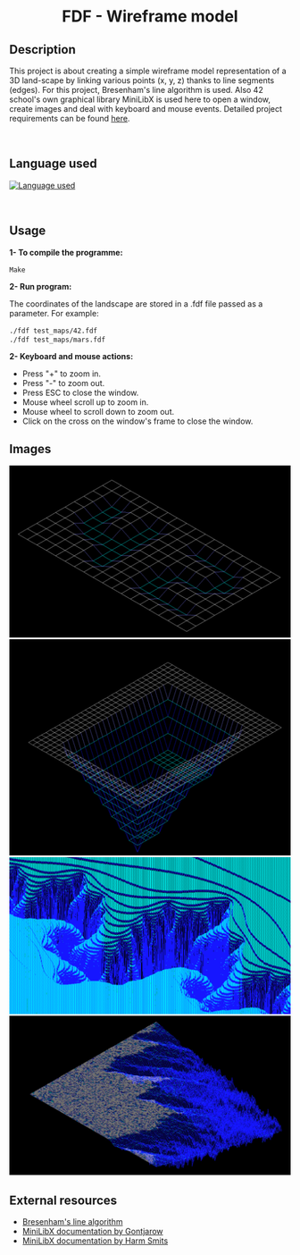 # <center>FDF - Wireframe model</center>

## Description

This project is about creating a simple wireframe model representation of a 3D land-scape by linking various points (x, y, z) thanks to line segments (edges). For this project, Bresenham's line algorithm is used. Also 42 school's own graphical library MiniLibX is used here to open a window, create images and deal with keyboard and mouse events. Detailed project requirements can be found [here](FDF.pdf).

<br>

## Language used
[![Language used](https://skills.thijs.gg/icons?i=c)](https://skills.thijs.gg)

<br>

## Usage
**1- To compile the programme:**

    Make

**2- Run program:**

The coordinates of the landscape are stored in a .fdf file passed as a parameter. For example:

	./fdf test_maps/42.fdf
	./fdf test_maps/mars.fdf

**2- Keyboard and mouse actions:**

+ Press "+" to zoom in.
+ Press "-" to zoom out.
+ Press ESC to close the window.
+ Mouse wheel scroll up to zoom in.
+ Mouse wheel to scroll down to zoom out.
+ Click on the cross on the window's frame to close the window.


## Images

![Visulization](images/42.png)
![Visulization](images/pyramide.png)
![Visulization](images/julia.png)
![Visulization](images/t1.png)

## External resources

+ [Bresenham's line algorithm](https://en.wikipedia.org/wiki/Bresenham%27s_line_algorithm)
+ [MiniLibX documentation by Gontjarow](https://gontjarow.github.io/MiniLibX/)
+ [MiniLibX documentation by Harm Smits](https://harm-smits.github.io/42docs/)
